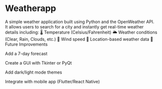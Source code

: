 # Weatherapp
A simple weather application built using Python and the OpenWeather API. It allows users to search for a city and instantly get real-time weather details including:  🌡️ Temperature (Celsius/Fahrenheit)  🌥️ Weather conditions (Clear, Rain, Clouds, etc.)  💨 Wind speed  📍 Location-based weather data
📌 Future Improvements

Add a 7-day forecast

Create a GUI with Tkinter or PyQt

Add dark/light mode themes

Integrate with mobile app (Flutter/React Native)
